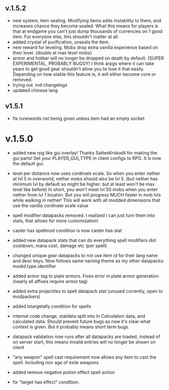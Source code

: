 ## v.1.5.2

- new system, item sealing. Modifying items adds instability to them, and increases chance they become sealed.
What this means for players is that at endgame you can't just dump thousands of currencies on 1 good item. 
For everyone else, this shouldn't matter at all.
- added crystal of purification, unseals the item.
- new reward for leveling. Mobs drop extra vanilla experience based on their level. (double at max level mobs)
- armor and hotbar will no longer be dropped on death by default. (SUPER EXPERIMENTAL, PROBABLY BUGGY) 
I think arpgs where it can take years to get good gear shouldn't allow you to lose it that easily.
Depending on how stable this feature is, it will either become core or removed.
- trying out .md changelogs
- updated chinese lang

## v1.5.1
- fix runewords not being given unless item had an empty socket

# v.1.5.0

- added new rpg like gui overlay! Thanks SattesKrokodil for making the gui parts! 
Set your PLAYER_GUI_TYPE in client configs to RPG.
It is now the default gui.

- level per distance now uses cordinate scale. So when you enter nether at lvl 5 in overworld, nether mobs should also be lvl 5. 
(but nether has minimum lvl by default so might be higher. but at least won't be max level like before)
In short, you won't meet lvl 50 mobs when you enter nether from lvl 1 locaton. 
But you will progress MUCH faster in mob lvls while walking in nether! 
This will work with all modded dimensions that use the vanilla cordinate scale value

- spell modifier datapacks removed. I realized i can just turn them into stats, that allows for more customization!
- caster has spellmod condition is now caster has stat
- added new datapack stats that can do everything spell modifiers did: cooldown, mana cost, damage etc (per spell)
- changed unique gear datapacks to not use item id for their lang name and desc keys. 
Now follows same naming theme as my other datapacks: modid.type.identifier
- added armor tag to plate armors. Fixes error in plate armor generation (nearly all affixes require armor tag)
- added extra projectiles to spell datapack stat (unused currently, open to modpackers)
- added istargetally condition for spells
- internal code change, statdata split into In Calculation data, and calculated data. Should prevent future bugs as now it's clear what context is given.
But it probably means short term bugs.
- datapack validation now runs after all datapacks are loaded, instead of on server start, this means invalid entries will no longer be shown on client
- "any weapon" spell cast requirement now allows any item to cast the spell. Including non age of exile weapons
- added remove negative potion effect spell action
- fix "target has effect" condition. 

